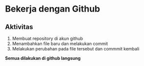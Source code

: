 # **Bekerja dengan Github**

## Aktivitas

1. Membuat repository di akun github
2. Menambahkan file baru dan melakukan commit
3. Melakukan perubahan pada file tersebut dan commmit kembali

**Semua dilakukan di github langsung**

